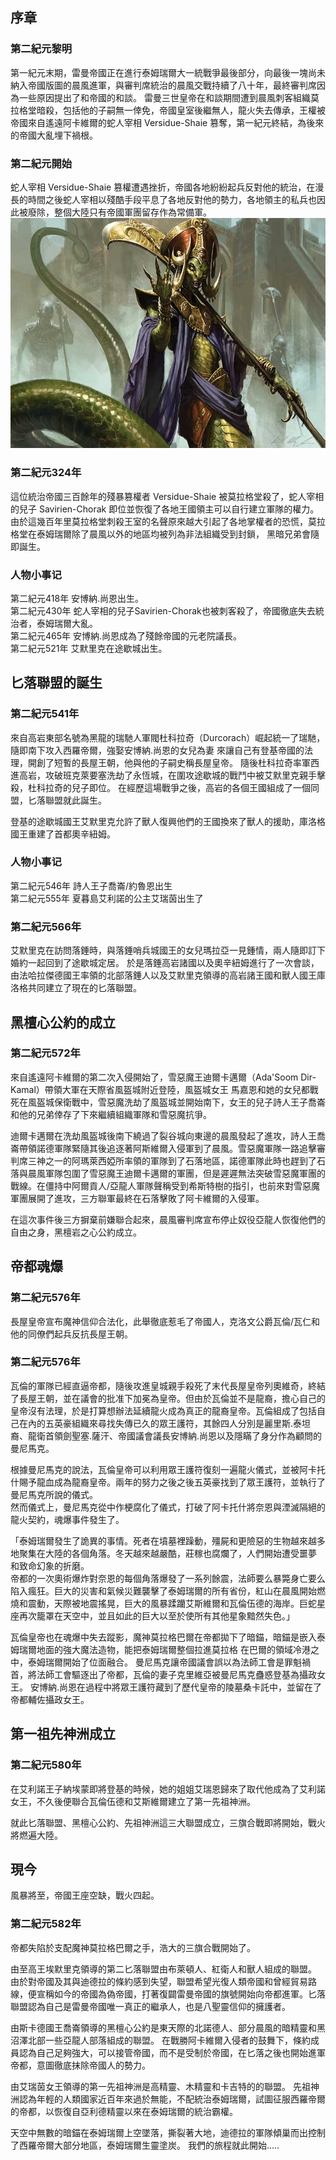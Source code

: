 ## 序章
### 第二紀元黎明

第一紀元末期，雷曼帝國正在進行泰姆瑞爾大一統戰爭最後部分，向最後一塊尚未納入帝國版圖的晨風進軍，與審判席統治的晨風交戰持續了八十年，最終審判席因為一些原因提出了和帝國的和談。
雷曼三世皇帝在和談期間遭到晨風刺客組織莫拉格堂暗殺，包括他的子嗣無一倖免，帝國皇室後繼無人，龍火失去傳承，王權被帝國來自遙遠阿卡維爾的蛇人宰相 Versidue-Shaie 篡奪，第一紀元終結，為後來的帝國大亂埋下禍根。

### 第二紀元開始
蛇人宰相 Versidue-Shaie 篡權遭遇挫折，帝國各地紛紛起兵反對他的統治，在漫長的時間之後蛇人宰相以殘酷手段平息了各地反對他的勢力，各地領主的私兵也因此被廢除，整個大陸只有帝國軍團留存作為常備軍。
![Versidue-Shaie](images/Versidue-Shaie.jpg)
### 第二紀元324年
這位統治帝國三百餘年的殘暴篡權者 Versidue-Shaie 被莫拉格堂殺了，蛇人宰相的兒子 Savirien-Chorak 即位並恢復了各地王國領主可以自行建立軍隊的權力。
由於這幾百年里莫拉格堂刺殺王室的名聲原來越大引起了各地掌權者的恐慌，莫拉格堂在泰姆瑞爾除了晨風以外的地區均被列為非法組織受到封鎖， 黑暗兄弟會隨即誕生。

### 人物小事记
第二紀元418年 安博納.尚恩出生。  
第二紀元430年 蛇人宰相的兒子Savirien-Chorak也被刺客殺了，帝國徹底失去統治者，泰姆瑞爾大亂。  
第二紀元465年 安博納.尚恩成為了殘餘帝國的元老院議長。  
第二紀元521年 艾默里克在途歇城出生。  

## 匕落聯盟的誕生
### 第二紀元541年
來自高岩東部名號為黑龍的瑞馳人軍閥杜科拉奇（Durcorach）崛起統一了瑞馳，隨即南下攻入西羅帝爾，強娶安博納.尚恩的女兒為妻 來讓自己有登基帝國的法理，開創了短暫的長屋王朝，他與他的子嗣史稱長屋皇帝。
隨後杜科拉奇率軍西進高岩，攻破班克萊要塞洗劫了永恆城，在圍攻途歇城的戰鬥中被艾默里克親手擊殺，杜科拉奇的兒子即位。 在經歷這場戰爭之後，高岩的各個王國組成了一個同盟，匕落聯盟就此誕生。  

登基的途歇城國王艾默里克允許了獸人復興他們的王國換來了獸人的援助，庫洛格國王重建了首都奧辛紐姆。  

### 人物小事记
第二紀元546年 詩人王子喬崙/約魯恩出生  
第二紀元555年 夏暮島艾利諾的公主艾瑞茵出生了  

### 第二紀元566年
艾默里克在訪問落錘時，與落錘哨兵城國王的女兒瑪拉亞一見鍾情，兩人隨即訂下婚約一起回到了途歇城定居。 於是落錘高岩諸國以及奧辛紐姆進行了一次會談，由法哈拉傑德國王率領的北部落錘人以及艾默里克領導的高岩諸王國和獸人國王庫洛格共同建立了現在的匕落聯盟。

## 黑檀心公約的成立
### 第二紀元572年
來自遙遠阿卡維爾的第二次入侵開始了，雪惡魔王迪爾卡邁爾（Ada'Soom Dir-Kamal）帶領大軍在天際省風盔城附近登陸，風盔城女王 馬嘉恩和她的女兒都戰死在風盔城保衛戰中，雪惡魔洗劫了風盔城並開始南下，女王的兒子詩人王子喬崙和他的兄弟倖存了下來繼續組織軍隊和雪惡魔抗爭。  

迪爾卡邁爾在洗劫風盔城後南下繞過了裂谷城向東邊的晨風發起了進攻，詩人王喬崙帶領諾德軍隊緊隨其後追逐著阿斯維爾入侵軍到了晨風。雪惡魔軍隊一路追擊審判席三神之一的阿瑪萊西婭所率領的軍隊到了石落地區，諾德軍隊此時也趕到了石落與晨風軍隊包圍了雪惡魔王迪爾卡邁爾的軍團，但是遲遲無法突破雪惡魔軍團的戰線。在僵持中阿爾貢人/亞龍人軍隊聲稱受到希斯特樹的指引，也前來對雪惡魔軍團展開了進攻，三方聯軍最終在石落擊敗了阿卡維爾的入侵軍。  

在這次事件後三方摒棄前嫌聯合起來，晨風審判席宣布停止奴役亞龍人恢復他們的自由之身，黑檀岩之心公約成立。

## 帝都魂爆
### 第二紀元576年
長屋皇帝宣布魔神信仰合法化，此舉徹底惹毛了帝國人，克洛文公爵瓦倫/瓦仁和他的同僚們起兵反抗長屋王朝。

### 第二紀元576年
瓦倫的軍隊已經直逼帝都，隨後攻進皇城親手殺死了末代長屋皇帝列奧維奇，終結了長屋王朝，並在議會的批准下加冕為皇帝。但由於瓦倫並不是龍裔，擔心自己的皇帝沒有法理，於是打算想辦法延續龍火成為真正的龍裔皇帝。瓦倫組成了包括自己在內的五英豪組織來尋找失傳已久的眾王護符，其餘四人分別是麗里斯.泰坦裔、龍衛首領劍聖塞.薩汗、帝國議會議長安博納.尚恩以及隱瞞了身分作為顧問的曼尼馬克。  

根據曼尼馬克的說法，瓦倫皇帝可以利用眾王護符復刻一遍龍火儀式，並被阿卡托什賜予龍血成為龍裔皇帝。兩年的努力之後之後五英豪找到了眾王護符，並執行了曼尼馬克所說的儀式。  
然而儀式上，曼尼馬克從中作梗腐化了儀式，打破了阿卡托什將奈恩與湮滅隔絕的龍火契約，魂爆事件發生了。  

「泰姆瑞爾發生了詭異的事情。死者在墳墓裡躁動，殭屍和更險惡的生物越來越多地聚集在大陸的各個角落。冬天越來越嚴酷，莊稼也腐爛了，人們開始遭受噩夢 和致命幻象的折磨。  
帝都的一次奧術爆炸對奈恩的每個角落爆發了一系列餘震，法師要么暴斃身亡要么陷入瘋狂。巨大的災害和氣候災難襲擊了泰姆瑞爾的所有省份，紅山在晨風開始燃燒和震動，天際被地震搖晃，巨大的風暴蹂躪艾斯維爾和瓦倫伍德的海岸。巨蛇星座再次籠罩在天空中，並且如此的巨大以至於使所有其他星象黯然失色。」  

瓦倫皇帝也在魂爆中失去蹤影，魔神莫拉格巴爾在帝都拋下了暗錨，暗錨是嵌入泰姆瑞爾地面的強大魔法造物，能把泰姆瑞爾整個拉進莫拉格 在巴爾的領域冷港之中，泰姆瑞爾開始了位面融合。 曼尼馬克讓帝國議會誤以為法師工會是罪魁禍首，將法師工會驅逐出了帝都，瓦倫的妻子克里維亞被曼尼馬克蠱惑登基為攝政女王。 安博納.尚恩在過程中將眾王護符藏到了歷代皇帝的陵墓桑卡託中，並留在了帝都輔佐攝政女王。  

## 第一祖先神洲成立
### 第二紀元580年
在艾利諾王子納埃蒙即將登基的時候，她的姐姐艾瑞恩歸來了取代他成為了艾利諾女王，不久後便聯合瓦倫伍德和艾斯維爾建立了第一先祖神洲。  

就此匕落聯盟、黑檀心公約、先祖神洲這三大聯盟成立，三旗合戰即將開始，戰火將燃遍大陸。

## 現今
風暴將至，帝國王座空缺，戰火四起。
### 第二紀元582年
帝都失陷於支配魔神莫拉格巴爾之手，浩大的三旗合戰開始了。  

由至高王埃默里克領導的第二匕落聯盟由布萊頓人、紅衛人和獸人組成的聯盟。 由於對帝國及其與迪德拉的條約感到失望，聯盟希望光復人類帝國和曾經貿易路線，便宣稱如今的帝國為偽帝國，打著復闢雷曼帝國的旗號開始向帝都進軍。匕落聯盟認為自己是雷曼帝國唯一真正的繼承人，也是八聖靈信仰的擁護者。  

由斯卡德國王喬崙領導的黑檀心公約是東天際的北諾德人、部分晨風的暗精靈和黑沼澤北部一些亞龍人部落組成的聯盟。 在戰勝阿卡維爾入侵者的鼓舞下，條約成員認為自己足夠強大，可以接管帝國，而不是受制於帝國，在匕落之後也開始進軍帝都，意圖徹底抹除帝國人的勢力。  

由艾瑞茵女王領導的第一先祖神洲是高精靈、木精靈和卡吉特的的聯盟。 先祖神洲認為年輕的人類國家近百年來過於無能，不配統治泰姆瑞爾，試圖征服西羅帝爾的帝都，以恢復自亞利德精靈以來在泰姆瑞爾的統治霸權。  

天空中無數的暗錨在泰姆瑞爾上空墜落，撕裂著大地，迪德拉的軍隊傾巢而出控制了西羅帝爾大部分地區，泰姆瑞爾生靈塗炭。 
我們的旅程就此開始.....

